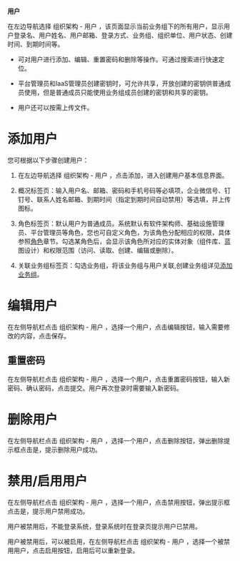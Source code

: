 **用户**

在左边导航选择 组织架构 - 用户 ，该页面显示当前业务组下的所有用户，显示用户登录名、用户姓名、用户邮箱、登录方式、业务组、组织单位、用户状态、创建时间、到期时间等。
   + 可对用户进行添加、编辑、重置密码和删除等操作。可通过搜索进行快速定位。

   + 平台管理员和IaaS管理员创建密钥时，可允许共享，开放创建的密钥供普通成员使用，但是普通成员只能使用业务组成员创建的密钥和共享的密钥。

   + 用户还可以按需上传文件。

# 添加用户

您可根据以下步骤创建用户：

1.  在左边导航选择 组织架构 - 用户 ，点击添加，进入创建用户基本信息界面。

2.  概况标签页：输入用户名、邮箱、密码和手机号码等必填项，企业微信号、钉钉号、联系人姓名邮箱、到期时间（指定到期时间自动禁用）等选填，并上传图标。

3.  角色标签页：默认用户为普通成员。系统默认有软件架构师、基础设施管理员、平台管理员等角色，您也可自定义角色，为该角色分配相应的权限，具体参照[角色](https://cloudchef.github.io/doc/AdminDoc/04组织架构管理/角色.html)章节。勾选某角色后，会显示该角色所对应的实体对象（组件库、蓝图设计）和权限范围（访问、读取、创建、编辑或删除）。

4.  关联业务组标签页：勾选业务组，将该业务组与用户关联,创建业务组详见[添加业务组](https://cloudchef.github.io/doc/AdminDoc/04组织架构管理/业务组.html)。



# 编辑用户

在左侧导航栏点击 组织架构 - 用户 ，选择一个用户，点击编辑按钮，输入需要修改的内容，点击保存。

## 重置密码

在左侧导航栏点击 组织架构 - 用户 ，选择一个用户，点击重置密码按钮，输入新密码、确认密码，点击提交。用户再次登录时需要输入新密码。

# 删除用户

在左侧导航栏点击 组织架构 - 用户 ，选择一个用户，点击删除按钮，弹出删除提示框点击是，提示删除用户成功。

# 禁用/启用用户 

在左侧导航栏点击 组织架构 - 用户 ，选择一个用户，点击禁用按钮，弹出提示框点击是，提示用户禁用成功。

用户被禁用后，不能登录系统，登录系统时在登录页提示用户已禁用。

用户被禁用后，可以被启用，在左侧导航栏点击 组织架构 - 用户 ，选择一个被禁用用户，点击启用按钮，启用后可以重新登录。





